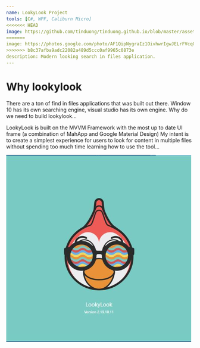 ```yaml
---
name: LookyLook Project
tools: [C#, WPF, Caliburn Micro]
<<<<<<< HEAD
image: https://github.com/tinduong/tinduong.github.io/blob/master/assets/SplashScreen.JPG
=======
image: https://photos.google.com/photo/AF1QipNygraIz1OivhwrIgwJELrFVcqGiKheZbYlQz0d
>>>>>>> b8c37afba9adc22082a489d5ccc0af9965c0873e
description: Modern looking search in files application. 
---
```


# Why lookylook

There are a ton of find in files applications that was built out there. Window 10 has its own searching engine, visual studio has its own engine. Why do we need to build lookylook...

LookyLook is built on the MVVM Framework with the most up to date UI frame (a combination of MahApp and Google Material Design) My intent is to create a simplest experience for users to look for content in multiple files without spending too much time learning how to use the tool...


![Browse to file location](https://github.com/tinduong/tinduong.github.io/blob/master/assets/SplashScreen.JPG)


